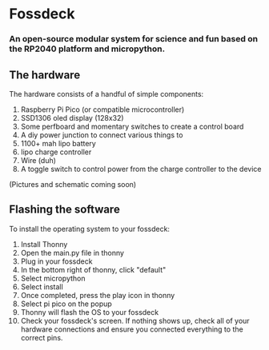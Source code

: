 # Fossdeck
### An open-source modular system for science and fun based on the RP2040 platform and micropython.

## The hardware
The hardware consists of a handful of simple components:
1. Raspberry Pi Pico (or compatible microcontroller)
2. SSD1306 oled display (128x32)
3. Some perfboard and momentary switches to create a control board
4. A diy power junction to connect various things to
5. 1100+ mah lipo battery
6. lipo charge controller
7. Wire (duh)
8. A toggle switch to control power from the charge controller to the device

(Pictures and schematic coming soon)

## Flashing the software
To install the operating system to your fossdeck:
1. Install Thonny
2. Open the main.py file in thonny
3. Plug in your fossdeck
4. In the bottom right of thonny, click "default"
5. Select micropython
6. Select install
7. Once completed, press the play icon in thonny
8. Select pi pico on the popup
9. Thonny will flash the OS to your fossdeck
10. Check your fossdeck's screen. If nothing shows up, check all of your hardware connections and ensure you connected everything to the correct pins.

